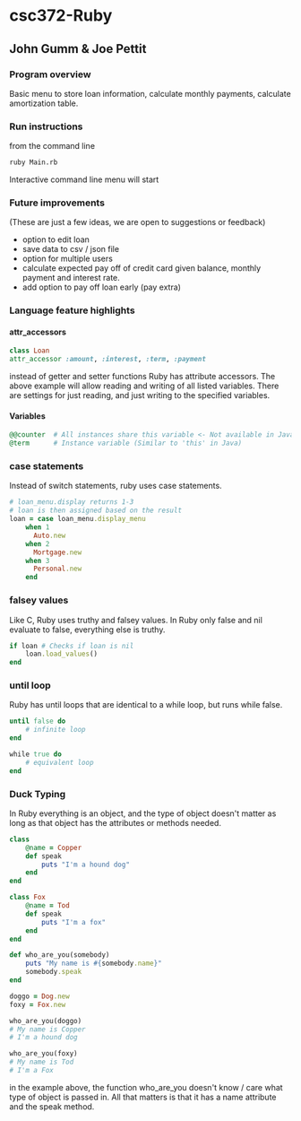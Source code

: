 # csc372-Ruby

## John Gumm & Joe Pettit

### Program overview

Basic menu to store loan information, calculate monthly payments, calculate amortization table.

### Run instructions

from the command line

```bash
ruby Main.rb
```

Interactive command line menu will start 

### Future improvements

(These are just a few ideas, we are open to suggestions or feedback)

- option to edit loan
- save data to csv / json file
- option for multiple users
- calculate expected pay off of credit card given balance, monthly payment and interest rate.
- add option to pay off loan early (pay extra)

### Language feature highlights

#### attr_accessors

```ruby
class Loan 
attr_accessor :amount, :interest, :term, :payment
```

instead of getter and setter functions Ruby has attribute accessors. The above example will allow reading and writing of all listed variables. There are settings for just reading, and just writing to the specified variables.

#### Variables

```Ruby
@@counter  # All instances share this variable <- Not available in Java
@term      # Instance variable (Similar to 'this' in Java)
```

### case statements 

Instead of switch statements, ruby uses case statements. 

```ruby 
# loan_menu.display returns 1-3
# loan is then assigned based on the result
loan = case loan_menu.display_menu
    when 1
      Auto.new
    when 2
      Mortgage.new
    when 3
      Personal.new
    end
``` 

### falsey values 

Like C, Ruby uses truthy and falsey values. In Ruby only false and nil evaluate to false, everything else is truthy. 

```ruby 
if loan # Checks if loan is nil 
    loan.load_values()
end 
```

### until loop 

Ruby has until loops that are identical to a while loop, but runs while false. 

```ruby 
until false do 
    # infinite loop
end 

while true do 
    # equivalent loop
end 

``` 

### Duck Typing 

In Ruby everything is an object, and the type of object doesn't matter as long as that object has the attributes or methods needed.

```ruby 
class 
    @name = Copper 
    def speak
        puts "I'm a hound dog"
    end
end 

class Fox 
    @name = Tod 
    def speak
        puts "I'm a fox"
    end 
end 

def who_are_you(somebody)
    puts "My name is #{somebody.name}"
    somebody.speak
end

doggo = Dog.new
foxy = Fox.new

who_are_you(doggo) 
# My name is Copper
# I'm a hound dog

who_are_you(foxy)
# My name is Tod
# I'm a Fox
```

in the example above, the function who_are_you doesn't know / care what type of object is passed in. All that matters is that it has a name attribute and the speak method. 